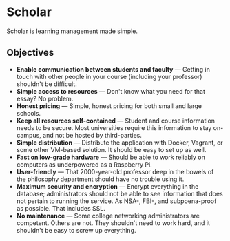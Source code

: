 # Scholar

Scholar is learning management made simple.

## Objectives

* **Enable communication between students and faculty** &mdash; Getting in touch with other people in your course (including your professor) shouldn't be difficult.
* **Simple access to resources** &mdash; Don't know what you need for that essay? No problem.
* **Honest pricing** &mdash; Simple, honest pricing for both small and large schools.
* **Keep all resources self-contained** &mdash; Student and course information needs to be secure. Most universities require this information to stay on-campus, and not be hosted by third-parties.
* **Simple distribution** &mdash; Distribute the application with Docker, Vagrant, or some other VM-based solution. It should be easy to set up as well.
* **Fast on low-grade hardware** &mdash; Should be able to work reliably on computers as underpowered as a Raspberry Pi.
* **User-friendly** &mdash; That 2000-year-old professor deep in the bowels of the philosophy department should have no trouble using it.
* **Maximum security and encryption** &mdash; Encrypt everything in the database; administrators should not be able to see information that does not pertain to running the service. As NSA-, FBI-, and subpoena-proof as possible. That includes SSL.
* **No maintenance** &mdash; Some college networking administrators are competent. Others are not. They shouldn't need to work hard, and it shouldn't be easy to screw up everything.
